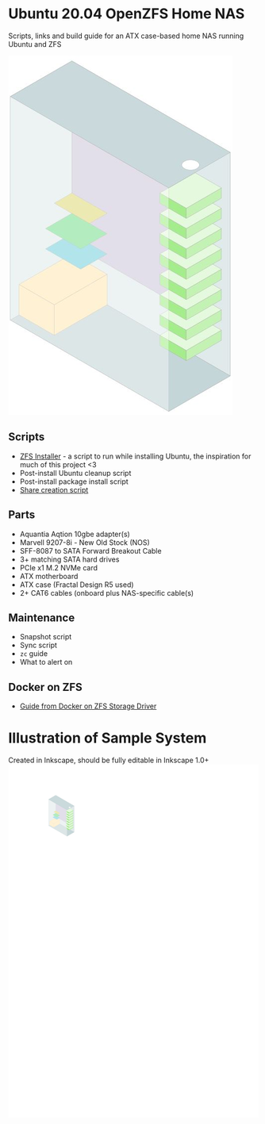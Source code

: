 # Ubuntu 20.04 OpenZFS Home NAS
Scripts, links and build guide for an ATX case-based home NAS running Ubuntu and ZFS

![](./zfs_atx.JPG)

## Scripts

* [ZFS Installer](https://github.com/saveriomiroddi/zfs-installer) - a script to run while installing Ubuntu, the inspiration for much of this project <3 
* Post-install Ubuntu cleanup script
* Post-install package install script
* [Share creation script](zfs_share_maker.sh)

## Parts

* Aquantia Aqtion 10gbe adapter(s)
* Marvell 9207-8i - New Old Stock (NOS)
* SFF-8087 to SATA Forward Breakout Cable
* 3+ matching SATA hard drives
* PCIe x1 M.2 NVMe card
* ATX motherboard 
* ATX case (Fractal Design R5 used)
* 2+ CAT6 cables (onboard plus NAS-specific cable(s)

## Maintenance

* Snapshot script
* Sync script
* `zc` guide
* What to alert on

## Docker on ZFS

* [Guide from Docker on ZFS Storage Driver](https://docs.docker.com/storage/storagedriver/zfs-driver/)

# Illustration of Sample System
Created in Inkscape, should be fully editable in Inkscape 1.0+
![Illustration of a sample ZFS twoer install with 8 drives, a PCIe to NVMe card, HBA and 10gige NIC](./zfs_atx_vectors.svg)

